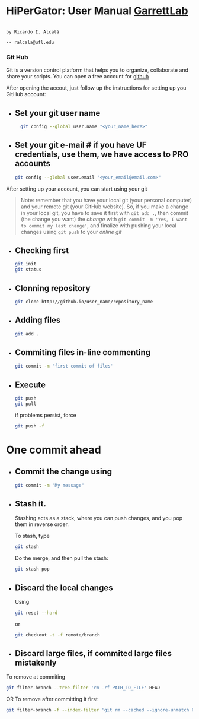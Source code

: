 # HiPerGator: User Manual [GarrettLab](https://www.garrettlab.com/)
                                                                                                       by Ricardo I. Alcalá 
                                                                                                         -- ralcala@ufl.edu

### Git Hub

Git is a version control platform that helps you to organize, collaborate and share your scripts. 
You can open a free account for [github](https://github.com/)

After opening the accout, just follow up the instructions for setting up you GitHub account: 

- ## Set your git user name
  ```bash
    git config --global user.name "<your_name_here>"
  ```
- ## Set your git e-mail # if you have UF credentials, use them, we have access to **PRO accounts** 
  ```bash
  git config --global user.email "<your_email@email.com>"
  ```
 
After setting up your account, you can start using your git 
>Note: remember that you have your local git (your personal computer) and your remote git (your GitHub website).
So, if you make a change in your local git, you have to save it first with `git add .`, then commit (the change you want) the _change_ with 
`git commit -m 'Yes, I want to commit my last change'`, and finalize with pushing your local changes using `git push` to your _online git_


-	## Checking first 
	```bash
	git init
	git status
	```

-	## Clonning repository
	```bash
	git clone http://github.io/user_name/repository_name
	```
-	## Adding files 
	```bash
	git add .
	```
-	## Commiting files in-line commenting
	```bash
	git commit -m 'first commit of files'
	```

- ## Execute
	```bash
	git push
	git pull
	```
	if problems persist, force
	```bash
	git push -f
	```

# One commit ahead
-   ## Commit the change using
    
    ```bash
    git commit -m "My message"
    ```
      
-   ## Stash it.
    Stashing acts as a stack, where you can push changes, and you pop them in reverse order.
    
    To stash, type  
    ```bash
    git stash
    ```
    Do the merge, and then pull the stash:
    ```bash
    git stash pop
    ```
-	## Discard the local changes
	Using  
	```bash
	git reset --hard
	```
	or  
	```bash
	git checkout -t -f remote/branch
	```
- ## Discard large files, if commited large files mistakenly
To remove at commiting
```bash 
git filter-branch --tree-filter 'rm -rf PATH_TO_FILE' HEAD
```
OR
To remove after committing it first 
```bash 
git filter-branch -f --index-filter 'git rm --cached --ignore-unmatch PATH_TO_FILE'
```
